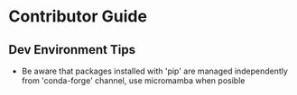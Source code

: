 # Contributor Guide

## Dev Environment Tips
-  Be aware that packages installed with 'pip' are managed independently from 'conda-forge' channel, use micromamba when posible

